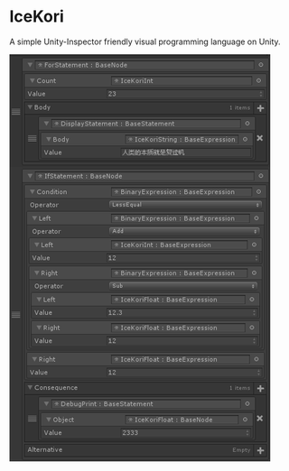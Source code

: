 # IceKori
A simple Unity-Inspector friendly visual programming language on Unity.

![ice](./ice.png)